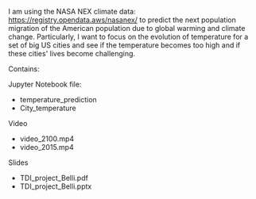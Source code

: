 

I am using the NASA NEX climate data: https://registry.opendata.aws/nasanex/ to predict the next population migration of the American population due to global warming and climate change. Particularly, I want to focus on the evolution of temperature for a set of big US cities and see if the temperature becomes too high and if these cities' lives become challenging.


Contains:

Jupyter Notebook file: 
  - temperature_prediction
  - City_temperature

Video
  - video_2100.mp4
  - video_2015.mp4

Slides
  - TDI_project_Belli.pdf
  - TDI_project_Belli.pptx
